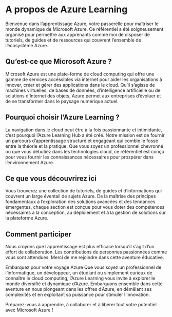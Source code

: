 # A propos de Azure Learning 

Bienvenue dans l’apprentissage Azure, votre passerelle pour maîtriser le monde dynamique de Microsoft Azure. Ce référentiel a été soigneusement organisé pour permettre aux apprenants comme moi de disposer de tutoriels, de guides et de ressources  qui couvrent l’ensemble de l’écosystème Azure.


## Qu’est-ce que Microsoft Azure ?

Microsoft Azure est une plate-forme de cloud computing qui offre une gamme de services accéssibles via internet pour aider les organisations à innover, créer et gérer des applications dans le cloud. Qu’il s’agisse de machines virtuelles, de bases de données, d’intelligence artificielle ou de solutions d’Internet des objets, Azure permet aux entreprises d’évoluer et de se transformer dans le paysage numérique actuel.

## Pourquoi choisir l’Azure Learning ?
La navigation dans le cloud peut être à la fois passionnante et intimidante, c’est pourquoi l’Azure Learning Hub a été créé. Notre mission est de fournir un parcours d’apprentissage structuré et engageant qui comble le fossé entre la théorie et la pratique. Que vous soyez un professionnel chevronné ou que vous débutiez dans les technologies cloud, ce référentiel est conçu pour vous fournir les connaissances nécessaires pour prospérer dans l’environnement Azure.


## Ce que vous découvrirez ici
Vous trouverez une collection  de tutoriels, de guides et d’informations qui couvrent un large éventail de sujets Azure. De la maîtrise des principes fondamentaux à l’exploration des solutions avancées et des tendances émergentes, chaque section est conçue pour vous doter des compétences nécessaires à la conception, au déploiement et à la gestion de solutions sur la plateforme Azure.


## Comment participer
Nous croyons que l’apprentissage est plus efficace lorsqu’il s’agit d’un effort de collaboration. Les contributions de personnes passionnées comme vous sont attendues. Merci de me rejoindre dans cette aventure éducative.

Embarquez pour votre voyage Azure
Que vous soyez un professionnel de l’informatique, un développeur, un étudiant ou simplement curieux de connaître le cloud computing, l’Azure Learning vous invite à explorer le monde diversifié et dynamique d’Azure. Embarquons ensemble dans cette aventure en nous plongeant dans les offres d’Azure, en démêlant ses complexités et en exploitant sa puissance pour stimuler l’innovation.

Préparez-vous à apprendre, à collaborer et à libérer tout votre potentiel avec Microsoft Azure !
